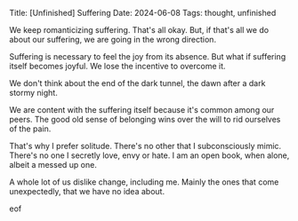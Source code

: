 Title: [Unfinished] Suffering
Date: 2024-06-08
Tags: thought, unfinished

We keep romanticizing suffering. That's all okay. But, if that's all we do about our suffering, we are going in the wrong direction.

Suffering is necessary to feel the joy from its absence. But what if suffering itself becomes joyful. We lose the incentive to overcome it.

We don't think about the end of the dark tunnel, the dawn after a dark stormy night.

We are content with the suffering itself because it's common among our peers. The good old sense of belonging wins over the will to rid ourselves of the pain.

That's why I prefer solitude. There's no other that I subconsciously mimic. There's no one I secretly love, envy or hate. I am an open book, when alone, albeit a messed up one.

A whole lot of us dislike change, including me. Mainly the ones that come unexpectedly, that we have no idea about.

eof
